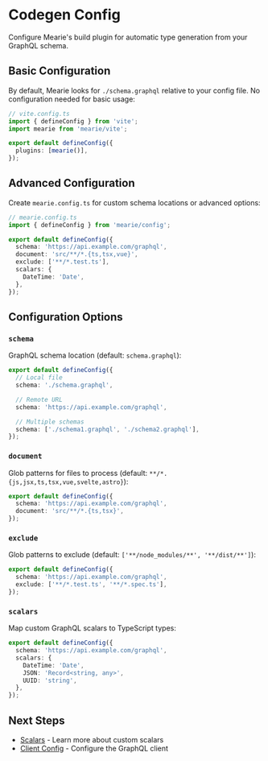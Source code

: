 # Codegen Config

Configure Mearie's build plugin for automatic type generation from your GraphQL schema.

## Basic Configuration

By default, Mearie looks for `./schema.graphql` relative to your config file. No configuration needed for basic usage:

```typescript
// vite.config.ts
import { defineConfig } from 'vite';
import mearie from 'mearie/vite';

export default defineConfig({
  plugins: [mearie()],
});
```

## Advanced Configuration

Create `mearie.config.ts` for custom schema locations or advanced options:

```typescript
// mearie.config.ts
import { defineConfig } from 'mearie/config';

export default defineConfig({
  schema: 'https://api.example.com/graphql',
  document: 'src/**/*.{ts,tsx,vue}',
  exclude: ['**/*.test.ts'],
  scalars: {
    DateTime: 'Date',
  },
});
```

## Configuration Options

### `schema`

GraphQL schema location (default: `schema.graphql`):

```typescript
export default defineConfig({
  // Local file
  schema: './schema.graphql',

  // Remote URL
  schema: 'https://api.example.com/graphql',

  // Multiple schemas
  schema: ['./schema1.graphql', './schema2.graphql'],
});
```

### `document`

Glob patterns for files to process (default: `**/*.{js,jsx,ts,tsx,vue,svelte,astro}`):

```typescript
export default defineConfig({
  schema: 'https://api.example.com/graphql',
  document: 'src/**/*.{ts,tsx}',
});
```

### `exclude`

Glob patterns to exclude (default: `['**/node_modules/**', '**/dist/**']`):

```typescript
export default defineConfig({
  schema: 'https://api.example.com/graphql',
  exclude: ['**/*.test.ts', '**/*.spec.ts'],
});
```

### `scalars`

Map custom GraphQL scalars to TypeScript types:

```typescript
export default defineConfig({
  schema: 'https://api.example.com/graphql',
  scalars: {
    DateTime: 'Date',
    JSON: 'Record<string, any>',
    UUID: 'string',
  },
});
```

## Next Steps

- [Scalars](/guides/scalars) - Learn more about custom scalars
- [Client Config](/config/client) - Configure the GraphQL client
